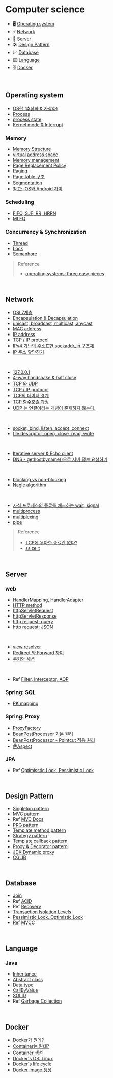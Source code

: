 # Computer science

- 🖥 [Operating system](#operating-system)
- ⚡️ [Network](#network)
- 💌 [Server](#server)
- 🛠 [Design Pattern](#design-pattern)
- 📈 [Database](#database)
- ⌨️ [Language](#language)
- 🗄 [Docker](#docker)

<br>

## Operating system

- [OS란 (추상화 & 가상화)](https://github.com/evelyn82ny/Computer-science/blob/master/Operating-system/theory/what_is_OS.md)
- [Process](https://github.com/evelyn82ny/Computer-science/blob/master/Operating-system/theory/process.md)
- [process state](https://github.com/evelyn82ny/Computer-science/blob/master/Operating-system/theory/process_state.md)
- [Kernel mode & Interrupt](https://github.com/evelyn82ny/Computer-science/blob/master/Operating-system/theory/interrupt.md)

### Memory

- [Memory Structure](https://github.com/evelyn82ny/Computer-science/blob/master/Operating-system/theory/memory_structure.md)
- [virtual address space](https://github.com/evelyn82ny/Computer-science/blob/master/Operating-system/theory/virtual_address_space.md)
- [Memory management](https://github.com/evelyn82ny/Computer-science/blob/master/Operating-system/theory/memory_management.md)
- [Page Replacement Policy](https://github.com/evelyn82ny/Computer-science/blob/master/Operating-system/theory/page_replacement_policy.md)
- [Paging](https://github.com/evelyn82ny/Computer-science/blob/master/Operating-system/theory/paging.md)
- [Page table 구조](https://github.com/evelyn82ny/Computer-science/blob/master/Operating-system/theory/page_table_structure.md)
- [Segmentation](https://github.com/evelyn82ny/Computer-science/blob/master/Operating-system/theory/segmentation.md)
- [참고: iOS와 Android 차이](https://github.com/evelyn82ny/Computer-science/blob/master/Operating-system/theory/difference_between_iOS_and_Android.md)
  
### Scheduling

- [FIFO, SJF, RR, HRRN](https://github.com/evelyn82ny/Computer-science/blob/master/Operating-system/theory/scheduling.md)
- [MLFQ](https://github.com/evelyn82ny/Computer-science/blob/master/Operating-system/theory/MLFQ.md)

### Concurrency & Synchronization

- [Thread](https://velog.io/@evelyn82ny/concurrency-thread)
- [Lock](https://velog.io/@evelyn82ny/synchronization-lock)
- [Semaphore](https://velog.io/@evelyn82ny/synchronization-semaphore)

> Reference
> - [operating systems: three easy pieces](https://pages.cs.wisc.edu/~remzi/OSTEP/)

<br>

## Network

- [OSI 7계층](https://github.com/evelyn82ny/Computer-science/blob/master/Network/theory/OSI-7-layer.md)
- [Encapsulation & Decapsulation](https://github.com/evelyn82ny/Computer-science/blob/master/Network/theory/encapsulation.md)
- [unicast, broadcast, multicast, anycast](https://github.com/evelyn82ny/Computer-science/blob/master/Network/theory/unicast_BUM_traffic.md)
- [MAC address](https://github.com/evelyn82ny/Computer-science/blob/master/Network/theory/MAC-address.md)
- [IP address](https://github.com/evelyn82ny/Computer-science/blob/master/Network/theory/IP-address.md)
- [TCP / IP protocol](https://github.com/evelyn82ny/Computer-science/blob/master/Network/theory/TCP-IP-protocol.md)
- [IPv4 기반의 주소표현 sockaddr_in 구조체](https://github.com/evelyn82ny/Computer-science/blob/master/Network/theory/sockaddr.md)
- [IP 주소 할당하기](https://github.com/evelyn82ny/Computer-science/blob/master/Network/theory/allocate-ip.md)
<br>

- [127.0.0.1](https://github.com/evelyn82ny/Computer-science/blob/master/Network/theory/localhost.md)
- [4-way handshake & half close](https://github.com/evelyn82ny/Computer-science/blob/master/Network/theory/4-way-handshake.md)
- [TCP 와 UDP](https://github.com/evelyn82ny/Computer-science/blob/master/Network/theory/TCP-VS-UDP.md)
- [TCP / IP protocol](https://github.com/evelyn82ny/Computer-science/blob/master/Network/theory/TCP-IP-protocol.md)
- [TCP의 데이터 경계](https://github.com/evelyn82ny/Computer-science/blob/master/Network/theory/boundary-of-tcp-transmission-data.md)
- [TCP 함수호출 과정](https://github.com/evelyn82ny/Computer-science/blob/master/Network/theory/TCP-system-call.md)
- [UDP 는 연결이라는 개념이 존재하지 않는다.](https://github.com/evelyn82ny/Computer-science/blob/master/Network/theory/UDP-system-call.md)
<br>

- [socket, bind, listen, accept, connect](https://github.com/evelyn82ny/Computer-science/blob/master/Network/theory/socket.md)
- [file descriptor, open, close, read, write](https://github.com/evelyn82ny/Computer-science/blob/master/Network/theory/file-descriptor.md)
<br>

- [Iterative server & Echo client](https://github.com/evelyn82ny/Computer-science/blob/master/Network/theory/iterative-server-and-echo-client.md)
- [DNS - gethostbyname()으로 서버 정보 요청하기](https://github.com/evelyn82ny/Computer-science/blob/master/Network/theory/dns.md)
<br>

- [blocking vs non-blocking](https://github.com/evelyn82ny/Computer-science/blob/master/Network/theory/blocking-vs-non-blocking.md)
- [Nagle algorithm](https://github.com/evelyn82ny/Computer-science/blob/master/Network/theory/nagle-algorithm.md)
<br>

- [자식 프로세스의 종료를 체크하는 wait, signal](https://github.com/evelyn82ny/Computer-science/blob/master/Network/theory/zombie-check.md)
- [multiprocess](https://github.com/evelyn82ny/Computer-science/blob/master/Network/theory/multiprocess.md)
- [multiplexing](https://github.com/evelyn82ny/Computer-science/blob/master/Network/theory/multiplexing.md)
- [pipe](https://github.com/evelyn82ny/Computer-science/blob/master/Network/theory/pipe.md)

> Reference
> - [TCP에 우아한 종료란 없다?](https://sunyzero.tistory.com/269)
> - [ssize_t](https://lacti.github.io/2011/01/08/different-between-size-t-ssize-t/)

<br>

## Server

### web

- [HandlerMapping, HandlerAdapter](https://github.com/evelyn82ny/Computer-science/blob/master/Server/Web/handler_mapping_and_adapter.md)
- [HTTP method](https://github.com/evelyn82ny/Computer-science/blob/master/Server/Web/http_method.md)
- [httpServletRequest](https://github.com/evelyn82ny/Computer-science/blob/master/Server/Web/httpServletRequest.md)
- [httpServletResponse](https://github.com/evelyn82ny/Computer-science/blob/master/Server/Web/httpServletResponse.md)
- [http request: query](https://github.com/evelyn82ny/Computer-science/blob/master/Server/Web/http_request_query.md)
- [http request: JSON](https://github.com/evelyn82ny/Computer-science/blob/master/Server/Web/http_request_json.md)
<br>

- [view resolver](https://github.com/evelyn82ny/Computer-science/blob/master/Server/Web/view_resolver.md)
- [Redirect 와 Forward 차이](https://github.com/evelyn82ny/Computer-science/blob/master/Server/Web/redirect_forward.md)
- [쿠키와 세션](https://github.com/evelyn82ny/Computer-science/blob/master/Server/Web/cookie_and_session.md)
<br>

- Ref [Filter, Interceptor, AOP](https://popo015.tistory.com/116?category=902728)

### Spring: SQL

- [PK mapping](https://velog.io/@evelyn82ny/primary-key-mapping)

### Spring: Proxy

- [ProxyFactory](https://github.com/evelyn82ny/Computer-science/blob/master/Server/proxy/ProxyFactory.md)
- [BeanPostProcessor 기본 원리](https://github.com/evelyn82ny/Computer-science/blob/master/Server/proxy/BeanPostProcessor_basic.md)
- [BeanPostProcessor - Pointcut 적용 원리](https://github.com/evelyn82ny/Computer-science/blob/master/Server/proxy/BeanPostProcessor_pointcut.md)
- [@Aspect](https://velog.io/@evelyn82ny/Spring-AOP-Aspect)

### JPA

- Ref [Optimisstic Lock, Pessimistic Lock](https://reiphiel.tistory.com/entry/understanding-jpa-lock)

<br>

## Design Pattern

- [Singleton pattern](https://github.com/evelyn82ny/Computer-science/blob/master/Server/pattern/singleton_pattern.md)
- [MVC pattern](https://github.com/evelyn82ny/Computer-science/blob/master/Server/pattern/spring_mvc.md)
- Ref [MVC Docs](https://docs.spring.io/spring-framework/docs/current/reference/html/web.html#mvc-servlet)
- [PRG pattern](https://github.com/evelyn82ny/Computer-science/blob/master/design-pattern/PRG_pattern.md)
- [Template method pattern](https://github.com/evelyn82ny/Computer-science/blob/master/design-pattern/template_method_pattern.md)
- [Strategy pattern](https://github.com/evelyn82ny/Computer-science/blob/master/design-pattern/strategy_pattern.md)
- [Template callback pattern](https://github.com/evelyn82ny/Computer-science/blob/master/design-pattern/template_callback_pattern.md)
- [Proxy & Decorator pattern](https://github.com/evelyn82ny/Computer-science/blob/master/design-pattern/proxy_and_decorator_pattern.md)
- [JDK Dynamic proxy](https://github.com/evelyn82ny/Computer-science/blob/master/design-pattern/JDK_dynamic_proxy.md)
- [CGLIB](https://github.com/evelyn82ny/Computer-science/blob/master/design-pattern/CGLIB.md)

<br>

## Database

- [Join](https://github.com/evelyn82ny/Computer-science/blob/master/Database/Join.md)
- Ref [ACID](https://hanamon.kr/%EB%8D%B0%EC%9D%B4%ED%84%B0%EB%B2%A0%EC%9D%B4%EC%8A%A4-%ED%8A%B8%EB%9E%9C%EC%9E%AD%EC%85%98%EC%9D%98-acid-%EC%84%B1%EC%A7%88/)
- Ref [Recovery](https://victorydntmd.tistory.com/130)
- [Transaction Isolation Levels](https://github.com/evelyn82ny/Computer-science/blob/master/Database/transation_isolation_levels.md)
- [Pessimistic Lock, Optimistic Lock](https://github.com/evelyn82ny/Computer-science/blob/master/Database/optimistic_lock_pessimistic_lock.md)
- Ref [MVCC](https://mangkyu.tistory.com/53)

<br>

## Language

### Java

- [Inheritance](https://github.com/evelyn82ny/Computer-science/blob/master/Language/Java/Inheritance.md)
- [Abstract class](https://github.com/evelyn82ny/Computer-science/blob/master/Language/Java/AbstractClass.md)
- [Data type](https://github.com/evelyn82ny/Computer-science/blob/master/Language/Java/DataType.md)
- [CallByValue](https://github.com/evelyn82ny/Computer-science/blob/master/Language/Java/CallByValue.md)
- [SOLID](https://github.com/evelyn82ny/Computer-science/blob/master/Language/Java/SOLID.md)
- Ref [Garbage Collection](https://d2.naver.com/helloworld/1329)

<br>

## Docker

- [Docker가 뭔데?](https://github.com/evelyn82ny/Computer-science/blob/master/Docker/what_is_docker.md)
- [Container는 뭔데?](https://github.com/evelyn82ny/Computer-science/blob/master/Docker/what_is_container.md)
- [Container 생성](https://github.com/evelyn82ny/Computer-science/blob/master/Docker/create_container.md)
- [Docker's OS: Linux](https://github.com/evelyn82ny/Computer-science/blob/master/Docker/docker_os_linux.md)
- [Docker's life cycle](https://github.com/evelyn82ny/Computer-science/blob/master/Docker/docker_life_cycle.md)
- [Docker Image 생성](https://github.com/evelyn82ny/Computer-science/blob/master/Docker/create_docker_image.md)